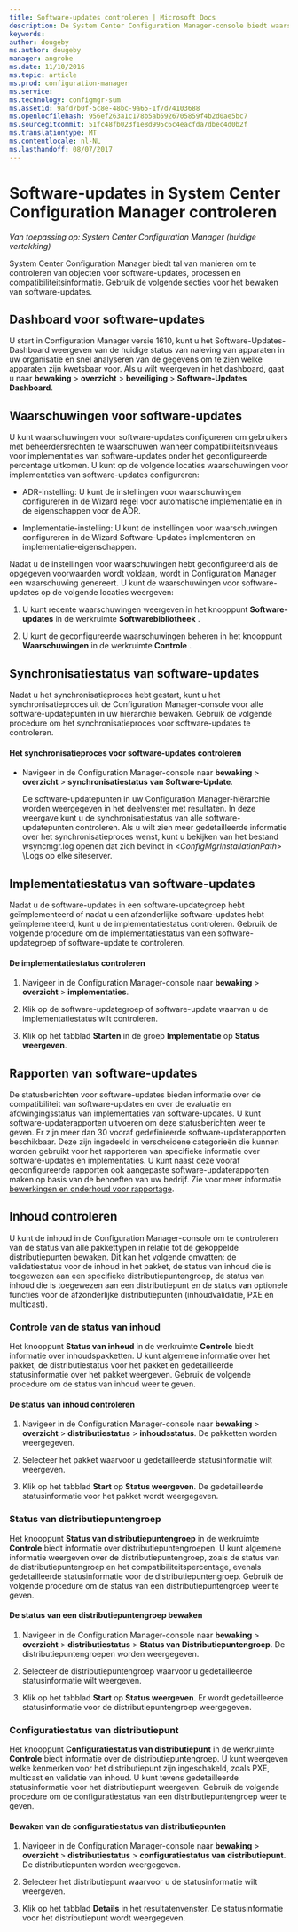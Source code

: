 ```yaml
---
title: Software-updates controleren | Microsoft Docs
description: De System Center Configuration Manager-console biedt waarschuwingen en statussen voor het bewaken van updates en naleving.
keywords: 
author: dougeby
ms.author: dougeby
manager: angrobe
ms.date: 11/10/2016
ms.topic: article
ms.prod: configuration-manager
ms.service: 
ms.technology: configmgr-sum
ms.assetid: 9afd7b0f-5c8e-48bc-9a65-1f7d74103688
ms.openlocfilehash: 956ef263a1c178b5ab5926705859f4b2d0ae5bc7
ms.sourcegitcommit: 51fc48fb023f1e8d995c6c4eacfda7dbec4d0b2f
ms.translationtype: MT
ms.contentlocale: nl-NL
ms.lasthandoff: 08/07/2017
---
```

# <a name="monitor-software-updates-in-system-center-configuration-manager"></a>Software-updates in System Center Configuration Manager controleren

*Van toepassing op: System Center Configuration Manager (huidige vertakking)*

System Center Configuration Manager biedt tal van manieren om te controleren van objecten voor software-updates, processen en compatibiliteitsinformatie. Gebruik de volgende secties voor het bewaken van software-updates.

## <a name="software-updates-dashboard"></a>Dashboard voor software-updates
U start in Configuration Manager versie 1610, kunt u het Software-Updates-Dashboard weergeven van de huidige status van naleving van apparaten in uw organisatie en snel analyseren van de gegevens om te zien welke apparaten zijn kwetsbaar voor. Als u wilt weergeven in het dashboard, gaat u naar **bewaking** > **overzicht** > **beveiliging** > **Software-Updates Dashboard**.   

##  <a name="BKMK_SUAlerts"></a> Waarschuwingen voor software-updates  
 U kunt waarschuwingen voor software-updates configureren om gebruikers met beheerdersrechten te waarschuwen wanneer compatibiliteitsniveaus voor implementaties van software-updates onder het geconfigureerde percentage uitkomen. U kunt op de volgende locaties waarschuwingen voor implementaties van software-updates configureren:  

-   ADR-instelling: U kunt de instellingen voor waarschuwingen configureren in de Wizard regel voor automatische implementatie en in de eigenschappen voor de ADR.  

-   Implementatie-instelling: U kunt de instellingen voor waarschuwingen configureren in de Wizard Software-Updates implementeren en implementatie-eigenschappen.  

Nadat u de instellingen voor waarschuwingen hebt geconfigureerd als de opgegeven voorwaarden wordt voldaan, wordt in Configuration Manager een waarschuwing genereert. U kunt de waarschuwingen voor software-updates op de volgende locaties weergeven:  

1.  U kunt recente waarschuwingen weergeven in het knooppunt **Software-updates** in de werkruimte **Softwarebibliotheek** .  

2.  U kunt de geconfigureerde waarschuwingen beheren in het knooppunt **Waarschuwingen** in de werkruimte **Controle** .  

##  <a name="BKMK_SUSyncStatus"></a> Synchronisatiestatus van software-updates  
 Nadat u het synchronisatieproces hebt gestart, kunt u het synchronisatieproces uit de Configuration Manager-console voor alle software-updatepunten in uw hiërarchie bewaken. Gebruik de volgende procedure om het synchronisatieproces voor software-updates te controleren.  

#### <a name="to-monitor-the-software-updates-synchronization-process"></a>Het synchronisatieproces voor software-updates controleren  

- Navigeer in de Configuration Manager-console naar **bewaking** > **overzicht** > **synchronisatiestatus van Software-Update**.  

    De software-updatepunten in uw Configuration Manager-hiërarchie worden weergegeven in het deelvenster met resultaten. In deze weergave kunt u de synchronisatiestatus van alle software-updatepunten controleren. Als u wilt zien meer gedetailleerde informatie over het synchronisatieproces wenst, kunt u bekijken van het bestand wsyncmgr.log openen dat zich bevindt in <*ConfigMgrInstallationPath*> \Logs op elke siteserver.  

##  <a name="BKMK_SUDeployStatus"></a> Implementatiestatus van software-updates  
 Nadat u de software-updates in een software-updategroep hebt geïmplementeerd of nadat u een afzonderlijke software-updates hebt geïmplementeerd, kunt u de implementatiestatus controleren. Gebruik de volgende procedure om de implementatiestatus van een software-updategroep of software-update te controleren.  

#### <a name="to-monitor-deployment-status"></a>De implementatiestatus controleren  

1.  Navigeer in de Configuration Manager-console naar **bewaking** > **overzicht** > **implementaties**.  

2.  Klik op de software-updategroep of software-update waarvan u de implementatiestatus wilt controleren.  

3.  Klik op het tabblad **Starten** in de groep **Implementatie** op **Status weergeven**.  

##  <a name="BKMK_SUReports"></a> Rapporten van software-updates  
 De statusberichten voor software-updates bieden informatie over de compatibiliteit van software-updates en over de evaluatie en afdwingingsstatus van implementaties van software-updates. U kunt software-updaterapporten uitvoeren om deze statusberichten weer te geven. Er zijn meer dan 30 vooraf gedefinieerde software-updaterapporten beschikbaar. Deze zijn ingedeeld in verscheidene categorieën die kunnen worden gebruikt voor het rapporteren van specifieke informatie over software-updates en implementaties. U kunt naast deze vooraf geconfigureerde rapporten ook aangepaste software-updaterapporten maken op basis van de behoeften van uw bedrijf. Zie voor meer informatie [bewerkingen en onderhoud voor rapportage](../../core/servers/manage/operations-and-maintenance-for-reporting.md).  

##  <a name="BKMK_MonitorContent"></a> Inhoud controleren  
 U kunt de inhoud in de Configuration Manager-console om te controleren van de status van alle pakkettypen in relatie tot de gekoppelde distributiepunten bewaken. Dit kan het volgende omvatten: de validatiestatus voor de inhoud in het pakket, de status van inhoud die is toegewezen aan een specifieke distributiepuntengroep, de status van inhoud die is toegewezen aan een distributiepunt en de status van optionele functies voor de afzonderlijke distributiepunten (inhoudvalidatie, PXE en multicast).  

###  <a name="BKMK_ContentStatus"></a> Controle van de status van inhoud  
 Het knooppunt **Status van inhoud** in de werkruimte **Controle** biedt informatie over inhoudspakketten. U kunt algemene informatie over het pakket, de distributiestatus voor het pakket en gedetailleerde statusinformatie over het pakket weergeven. Gebruik de volgende procedure om de status van inhoud weer te geven.  

#### <a name="to-monitor-content-status"></a>De status van inhoud controleren  

1.  Navigeer in de Configuration Manager-console naar **bewaking** > **overzicht** > **distributiestatus** > **inhoudsstatus**. De pakketten worden weergegeven.  

2.  Selecteer het pakket waarvoor u gedetailleerde statusinformatie wilt weergeven.  

3.  Klik op het tabblad **Start** op **Status weergeven**. De gedetailleerde statusinformatie voor het pakket wordt weergegeven.  

###  <a name="BKMK_DPGroupStatus"></a> Status van distributiepuntengroep  
 Het knooppunt **Status van distributiepuntengroep** in de werkruimte **Controle** biedt informatie over distributiepuntengroepen. U kunt algemene informatie weergeven over de distributiepuntengroep, zoals de status van de distributiepuntengroep en het compatibiliteitspercentage, evenals gedetailleerde statusinformatie voor de distributiepuntengroep. Gebruik de volgende procedure om de status van een distributiepuntengroep weer te geven.  

#### <a name="to-monitor-distribution-point-group-status"></a>De status van een distributiepuntengroep bewaken  

1.  Navigeer in de Configuration Manager-console naar **bewaking** > **overzicht** > **distributiestatus** > **Status van Distributiepuntengroep**. De distributiepuntengroepen worden weergegeven.  

2.  Selecteer de distributiepuntengroep waarvoor u gedetailleerde statusinformatie wilt weergeven.  

3.  Klik op het tabblad **Start** op **Status weergeven**. Er wordt gedetailleerde statusinformatie voor de distributiepuntengroep weergegeven.  

###  <a name="BKMK_DPConfigStatus"></a> Configuratiestatus van distributiepunt  
 Het knooppunt **Configuratiestatus van distributiepunt** in de werkruimte **Controle** biedt informatie over de distributiepuntengroep. U kunt weergeven welke kenmerken voor het distributiepunt zijn ingeschakeld, zoals PXE, multicast en validatie van inhoud. U kunt tevens gedetailleerde statusinformatie voor het distributiepunt weergeven. Gebruik de volgende procedure om de configuratiestatus van een distributiepuntengroep weer te geven.  

#### <a name="to-monitor-distribution-point-configuration-status"></a>Bewaken van de configuratiestatus van distributiepunten  

1.  Navigeer in de Configuration Manager-console naar **bewaking** > **overzicht** > **distributiestatus** > **configuratiestatus van distributiepunt**. De distributiepunten worden weergegeven.  

2.  Selecteer het distributiepunt waarvoor u de statusinformatie wilt weergeven.  

3.  Klik op het tabblad **Details** in het resultatenvenster. De statusinformatie voor het distributiepunt wordt weergegeven.  
